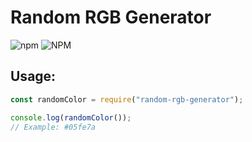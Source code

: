 # Random RGB Generator
![npm](https://img.shields.io/npm/v/random-rgb-generator?style=for-the-badge)
![NPM](https://img.shields.io/npm/l/random-rgb-generator?style=for-the-badge)
## Usage:

```Javascript
const randomColor = require("random-rgb-generator");

console.log(randomColor());
// Example: #05fe7a
```
